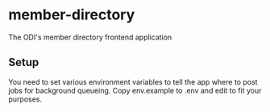 member-directory
================

The ODI's member directory frontend application

Setup
-----

You need to set various environment variables to tell the app where to post jobs for background queueing. Copy env.example to .env and edit to fit your purposes.